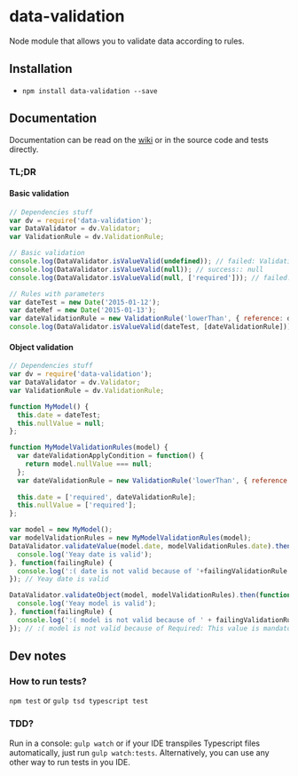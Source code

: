 # data-validation

Node module that allows you to validate data according to rules.

## Installation

* `npm install data-validation --save`

## Documentation

Documentation can be read on the [wiki](https://github.com/pierrecle/data-validation/wiki/Documentation) or in the source code and tests directly.

### TL;DR

#### Basic validation

```javascript
// Dependencies stuff
var dv = require('data-validation');
var DataValidator = dv.Validator;
var ValidationRule = dv.ValidationRule;

// Basic validation
console.log(DataValidator.isValueValid(undefined)); // failed: ValidationRule with an instance of DefinedOrNotNan as rule
console.log(DataValidator.isValueValid(null)); // success:: null
console.log(DataValidator.isValueValid(null, ['required'])); // failed: ValidationRule with an instance of Required as rule

// Rules with parameters
var dateTest = new Date('2015-01-12');
var dateRef = new Date('2015-01-13');
var dateValidationRule = new ValidationRule('lowerThan', { reference: dateRef, orEqual: false });
console.log(DataValidator.isValueValid(dateTest, [dateValidationRule])); // success: null
```

#### Object validation

```javascript
// Dependencies stuff
var dv = require('data-validation');
var DataValidator = dv.Validator;
var ValidationRule = dv.ValidationRule;

function MyModel() {
  this.date = dateTest;
  this.nullValue = null;
};

function MyModelValidationRules(model) {
  var dateValidationApplyCondition = function() {
    return model.nullValue === null;
  };
  var dateValidationRule = new ValidationRule('lowerThan', { reference: dateRef, orEqual: false }, dateValidationApplyCondition);
  
  this.date = ['required', dateValidationRule];
  this.nullValue = ['required'];
};

var model = new MyModel();
var modelValidationRules = new MyModelValidationRules(model);
DataValidator.validateValue(model.date, modelValidationRules.date).then(function() {
  console.log('Yeay date is valid');
}, function(failingRule) {
  console.log(':( date is not valid because of '+failingValidationRule.rule);
}); // Yeay date is valid

DataValidator.validateObject(model, modelValidationRules).then(function() {
  console.log('Yeay model is valid');
}, function(failingRule) {
  console.log(':( model is not valid because of ' + failingValidationRule.rule.constructor.name + ": " + failingValidationRule.getErrorMessage());
}); // :( model is not valid because of Required: This value is mandatory.
```

## Dev notes

### How to run tests?

`npm test` or `gulp tsd typescript test`

### TDD?

Run in a console: `gulp watch` or if your IDE transpiles Typescript files automatically, just run `gulp watch:tests`.
Alternatively, you can use any other way to run tests in you IDE.
